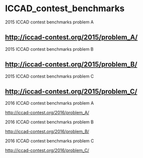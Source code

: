 # ICCAD_contest_benchmarks

2015 ICCAD contest benchmarks problem A

## http://iccad-contest.org/2015/problem_A/




2015 ICCAD contest benchmarks problem B

## http://iccad-contest.org/2015/problem_B/



2015 ICCAD contest benchmarks problem C

## http://iccad-contest.org/2015/problem_C/



2016 ICCAD contest benchmarks problem A

http://iccad-contest.org/2016/problem_A/


2016 ICCAD contest benchmarks problem B

http://iccad-contest.org/2016/problem_B/


2016 ICCAD contest benchmarks problem C

http://iccad-contest.org/2016/problem_C/
